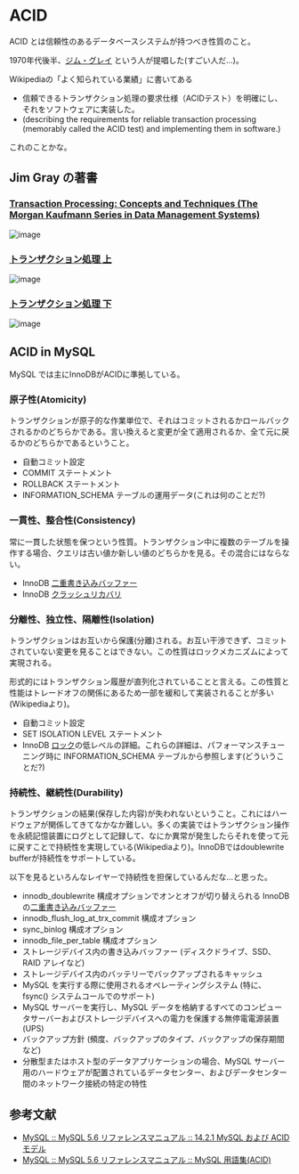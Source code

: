 # ACID

ACID とは信頼性のあるデータベースシステムが持つべき性質のこと。

1970年代後半、[ジム・グレイ](https://ja.wikipedia.org/wiki/%E3%82%B8%E3%83%A0%E3%83%BB%E3%82%B0%E3%83%AC%E3%82%A4) という人が提唱した(すごい人だ...)。

Wikipediaの「よく知られている業績」に書いてある

* 信頼できるトランザクション処理の要求仕様（ACIDテスト）を明確にし、それをソフトウェアに実装した。
* (describing the requirements for reliable transaction processing (memorably called the ACID test) and implementing them in software.)

これのことかな。

## Jim Gray の著書

### [Transaction Processing: Concepts and Techniques (The Morgan Kaufmann Series in Data Management Systems)](http://www.amazon.co.jp/Transaction-Processing-Concepts-Techniques-Management/dp/1558601902/ref=sr_1_3?s=english-books&ie=UTF8&qid=1435875006&sr=1-3&keywords=jim+gray)

![image](https://cloud.githubusercontent.com/assets/10000/8489074/dc600aea-2152-11e5-92ef-f89333320aaa.png)

### [トランザクション処理 上](http://www.amazon.co.jp/%E3%83%88%E3%83%A9%E3%83%B3%E3%82%B6%E3%82%AF%E3%82%B7%E3%83%A7%E3%83%B3%E5%87%A6%E7%90%86-%E4%B8%8A-%E3%82%B0%E3%83%AC%E3%82%A4-%E3%82%B8%E3%83%A0/dp/4822281027/ref=sr_1_1?s=books&ie=UTF8&qid=1435875165&sr=1-1&keywords=%E3%83%88%E3%83%A9%E3%83%B3%E3%82%B6%E3%82%AF%E3%82%B7%E3%83%A7%E3%83%B3%E5%87%A6%E7%90%86)

![image](https://cloud.githubusercontent.com/assets/10000/8489106/26c7ae4e-2153-11e5-8142-cff81ca6a7e1.png)

### [トランザクション処理 下](http://www.amazon.co.jp/%E3%83%88%E3%83%A9%E3%83%B3%E3%82%B6%E3%82%AF%E3%82%B7%E3%83%A7%E3%83%B3%E5%87%A6%E7%90%86-%E4%B8%8B-%E3%82%B0%E3%83%AC%E3%82%A4-%E3%82%B8%E3%83%A0/dp/4822281035/ref=asap_bc?ie=UTF8)

![image](https://cloud.githubusercontent.com/assets/10000/8489111/37c9f3a0-2153-11e5-8ab9-a9e3838a1c18.png)

## ACID in MySQL

MySQL では主にInnoDBがACIDに準拠している。

### 原子性(Atomicity)

トランザクションが原子的な作業単位で、それはコミットされるかロールバックされるかのどちらかである。言い換えると変更が全て適用されるか、全て元に戻るかのどちらかであるということ。

* 自動コミット設定
* COMMIT ステートメント
* ROLLBACK ステートメント
* INFORMATION_SCHEMA テーブルの運用データ(これは何のことだ?)

### 一貫性、整合性(Consistency)

常に一貫した状態を保つという性質。トランザクション中に複数のテーブルを操作する場合、クエリは古い値か新しい値のどちらかを見る。その混合にはならない。

* InnoDB [二重書き込みバッファー](http://dev.mysql.com/doc/refman/566/ja/glossary.html#glos_doublewrite_buffer)
* InnoDB [クラッシュリカバリ](http://dev.mysql.com/doc/refman/5.6/ja/glossary.html#glos_crash_recovery)

### 分離性、独立性、隔離性(Isolation)

トランザクションはお互いから保護(分離)される。お互い干渉できず、コミットされていない変更を見ることはできない。この性質はロックメカニズムによって実現される。

形式的にはトランザクション履歴が直列化されていることと言える。この性質と性能はトレードオフの関係にあるため一部を緩和して実装されることが多い(Wikipediaより)。

* 自動コミット設定
* SET ISOLATION LEVEL ステートメント
* InnoDB [ロック](http://dev.mysql.com/doc/refman/5.6/ja/glossary.html#glos_locking)の低レベルの詳細。これらの詳細は、パフォーマンスチューニング時に INFORMATION_SCHEMA テーブルから参照します(どういうことだ?)

### 持続性、継続性(Durability)

トランザクションの結果(保存した内容)が失われないということ。これにはハードウェアが関係してきてなかなか難しい。多くの実装ではトランザクション操作を永続記憶装置にログとして記録して、なにか異常が発生したらそれを使って元に戻すことで持続性を実現している(Wikipediaより)。InnoDBではdoublewrite bufferが持続性をサポートしている。

以下を見るといろんなレイヤーで持続性を担保しているんだな...と思った。

* innodb_doublewrite 構成オプションでオンとオフが切り替えられる InnoDB の[二重書き込みバッファー](http://dev.mysql.com/doc/refman/5.6/ja/glossary.html#glos_doublewrite_buffer)
* innodb_flush_log_at_trx_commit 構成オプション
* sync_binlog 構成オプション
* innodb_file_per_table 構成オプション
* ストレージデバイス内の書き込みバッファー (ディスクドライブ、SSD、RAID アレイなど)
* ストレージデバイス内のバッテリーでバックアップされるキャッシュ
* MySQL を実行する際に使用されるオペレーティングシステム (特に、fsync() システムコールでのサポート)
* MySQL サーバーを実行し、MySQL データを格納するすべてのコンピュータサーバーおよびストレージデバイスへの電力を保護する無停電電源装置 (UPS)
* バックアップ方針 (頻度、バックアップのタイプ、バックアップの保存期間など)
* 分散型またはホスト型のデータアプリケーションの場合、MySQL サーバー用のハードウェアが配置されているデータセンター、およびデータセンター間のネットワーク接続の特定の特性

## 参考文献

* [MySQL :: MySQL 5.6 リファレンスマニュアル :: 14.2.1 MySQL および ACID モデル](http://dev.mysql.com/doc/refman/5.6/ja/mysql-acid.html)
* [MySQL :: MySQL 5.6 リファレンスマニュアル :: MySQL 用語集(ACID)](http://dev.mysql.com/doc/refman/5.6/ja/glossary.html#glos_acid)

